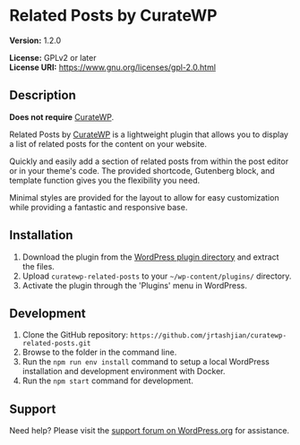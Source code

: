 # Related Posts by CurateWP
**Version:** 1.2.0

**License:** GPLv2 or later\
**License URI:** https://www.gnu.org/licenses/gpl-2.0.html

## Description
**Does not require** [CurateWP](https://curatewp.com).

Related Posts by [CurateWP](https://curatewp.com) is a lightweight plugin that allows you to display a list of related posts for the content on your website.

Quickly and easily add a section of related posts from within the post editor or in your theme's code. The provided shortcode, Gutenberg block, and template function gives you the flexibility you need.

Minimal styles are provided for the layout to allow for easy customization while providing a fantastic and responsive base.

## Installation

1. Download the plugin from the [WordPress plugin directory](https://wordpress.org/plugins/curatewp-related-posts/) and extract the files.
2. Upload `curatewp-related-posts` to your `~/wp-content/plugins/` directory.
3. Activate the plugin through the 'Plugins' menu in WordPress.

## Development
1. Clone the GitHub repository: `https://github.com/jrtashjian/curatewp-related-posts.git`
2. Browse to the folder in the command line.
3. Run the `npm run env install` command to setup a local WordPress installation and development environment with Docker.
4. Run the `npm start` command for development.

## Support
Need help? Please visit the [support forum on WordPress.org](https://wordpress.org/support/plugin/curatewp-related-posts/) for assistance.